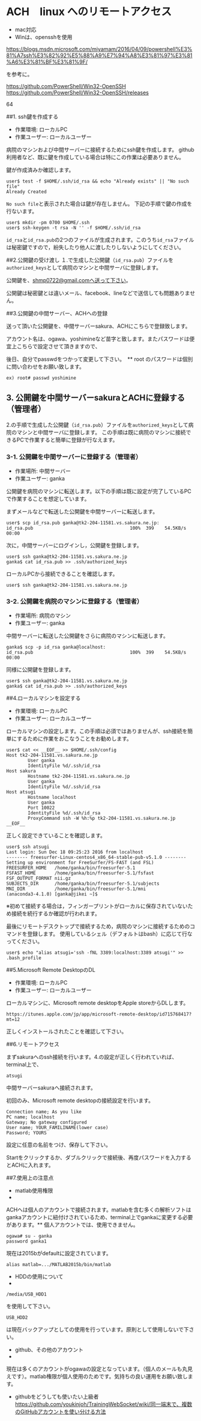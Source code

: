 ACH　linux へのリモートアクセス
===

- mac対応
- Winは、opensshを使用

https://blogs.msdn.microsoft.com/miyamam/2016/04/09/powershell%E3%81%A7ssh%E3%82%92%E5%88%A9%E7%94%A8%E3%81%97%E3%81%A6%E3%81%BF%E3%81%9F/

を参考に。

https://github.com/PowerShell/Win32-OpenSSH
https://github.com/PowerShell/Win32-OpenSSH/releases

64

##1. ssh鍵を作成する

- 作業環境: ローカルPC
- 作業ユーザー: ローカルユーザー

病院のマシンおよび中間サーバーに接続するためにssh鍵を作成します。
github利用者など、既に鍵を作成している場合は特にこの作業は必要ありません。

鍵が作成済みか確認します。

```shell
user$ test -f $HOME/.ssh/id_rsa && echo "Already exists" || "No such file"
Already Created
```

`No such file`と表示された場合は鍵が存在しません。
下記の手順で鍵の作成を行ないます。

```shell
user$ mkdir -pm 0700 $HOME/.ssh
user$ ssh-keygen -t rsa -N '' -f $HOME/.ssh/id_rsa
```

`id_rsa`と`id_rsa.pub`の2つのファイルが生成されます。このうち`id_rsa`ファイルは秘密鍵ですので，紛失したり他人に渡したりしないようにしてください。


##2.公開鍵の受け渡し
１.で生成した公開鍵（`id_rsa.pub`）ファイルを`authorized_keys`として病院のマシンと中間サーバに登録します。

公開鍵を、shmp0722@gmail.comへ送って下さい。

公開鍵は秘密鍵とは違いメール、facebook、lineなどで送信しても問題ありません。


##3.公開鍵の中間サーバー、ACHへの登録

送って頂いた公開鍵を、中間サーバーsakura、ACHにこちらで登録致します。

アカウント名は、ogawa、yoshimineなど苗字と致します。またパスワードは便宜上こちらで設定させて頂きますので、

後日、自分でpasswdをつかって変更して下さい。　** root のパスワードは個別に問い合わせをお願い致します。
```
ex) root# passwd yoshimine

```

## 3. 公開鍵を中間サーバーsakuraとACHに登録する（管理者）

2.の手順で生成した公開鍵（`id_rsa.pub`）ファイルを`authorized_keys`として病院のマシンと中間サーバに登録します。
この手順は既に病院のマシンに接続できるPCで作業すると簡単に登録が行なえます。


### 3-1. 公開鍵を中間サーバーに登録する（管理者）

- 作業場所: 中間サーバー
- 作業ユーザー: ganka

公開鍵を病院のマシンに転送します。以下の手順は既に設定が完了しているPCで作業することを想定しています。

まずメールなどで転送した公開鍵を中間サーバーに転送します。

```shell
user$ scp id_rsa.pub ganka@tk2-204-11581.vs.sakura.ne.jp:
id_rsa.pub                                    100%  399    54.5KB/s   00:00
```

次に，中間サーバーにログインし，公開鍵を登録します。

```shell
user$ ssh ganka@tk2-204-11581.vs.sakura.ne.jp
ganka$ cat id_rsa.pub >> .ssh/authorized_keys
```

ローカルPCから接続できることを確認します。

```shell
user$ ssh ganka@tk2-204-11581.vs.sakura.ne.jp
```

### 3-2. 公開鍵を病院のマシンに登録する（管理者）

- 作業場所: 病院のマシン
- 作業ユーザー: ganka

中間サーバーに転送した公開鍵をさらに病院のマシンに転送します。

```
ganka$ scp -p id_rsa ganka@localhost:
id_rsa.pub                                    100%  399    54.5KB/s   00:00
```

同様に公開鍵を登録します。

```shell
user$ ssh ganka@tk2-204-11581.vs.sakura.ne.jp
ganka$ cat id_rsa.pub >> .ssh/authorized_keys
```



##4.ローカルマシンを設定する

- 作業環境: ローカルPC
- 作業ユーザー: ローカルユーザー

ローカルマシンの設定します。この手順は必須ではありませんが、ssh接続を簡単にするために作業をおこなうことをお勧めします。

```
user$ cat << __EOF__ >> $HOME/.ssh/config
Host tk2-204-11581.vs.sakura.ne.jp
        User ganka
        IdentityFile %d/.ssh/id_rsa
Host sakura
        Hostname tk2-204-11581.vs.sakura.ne.jp
        User ganka
        IdentityFile %d/.ssh/id_rsa
Host atsugi
        Hostname localhost
        User ganka
        Port 10022
        IdentityFile %d/.ssh/id_rsa
        ProxyCommand ssh -W %h:%p tk2-204-11581.vs.sakura.ne.jp
__EOF__
```

正しく設定できていることを確認します。

```shell
user$ ssh atsugi
Last login: Sun Dec 18 09:25:23 2016 from localhost
-------- freesurfer-Linux-centos4_x86_64-stable-pub-v5.1.0 --------
Setting up environment for FreeSurfer/FS-FAST (and FSL)
FREESURFER_HOME   /home/ganka/bin/freesurfer-5.1
FSFAST_HOME       /home/ganka/bin/freesurfer-5.1/fsfast
FSF_OUTPUT_FORMAT nii.gz
SUBJECTS_DIR      /home/ganka/bin/freesurfer-5.1/subjects
MNI_DIR           /home/ganka/bin/freesurfer-5.1/mni
(anaconda3-4.1.0) [ganka@jikei ~]$
```
※初めて接続する場合は，フィンガープリントがローカルに保存されていないため接続を続行するか確認が行われます。

最後にリモートデスクトップで接続するため，病院のマシンに接続するためのコマンドを登録します。
使用しているシェル（デフォルトはbash）に応じて行なってください。

```
user$ echo "alias atsugi='ssh -fNL 3389:localhost:3389 atsugi'" >> .bash_profile
```

##5.Microsoft Remote DesktopのDL
- 作業環境: ローカルPC
- 作業ユーザー: ローカルユーザー

ローカルマシンに、Microsoft remote desktopをApple storeからDLします。

```
https://itunes.apple.com/jp/app/microsoft-remote-desktop/id715768417?mt=12
```

正しくインストールされたことを確認して下さい。


##6.リモートアクセス

まずsakuraへのssh接続を行います。4.の設定が正しく行われていれば、terminal上で、

```
atsugi
```
中間サーバーsakuraへ接続されます。

初回のみ、Microsoft remote desktopの接続設定を行います。

```
Connection name; As you like
PC name; localhost
Gateway; No gateway configured
User name; YOUR_FAMILINAME(lower case)
Password; YOURS
```

設定に任意の名前をつけ、保存して下さい。

Startをクリックするか、ダブルクリックで接続後、再度パスワードを入力するとACHに入れます。

##7.使用上の注意点　

- matlab使用権限
- 

ACHへは個人のアカウントで接続されます。matlabを含む多くの解析ソフトはgankaアカウントに紐付けされているため、terminal上でgankaに変更する必要があります。** 個人アカウントでは、使用できません。
```
ogawa# su - ganka
password ganka1
```
現在は2015bがdefaultに設定されています。

```
alias matlab=.../MATLAB2015b/bin/matlab
```

- HDDの使用について
- 

```
/media/USB_HDD1
```
を使用して下さい。

```
USB_HDD2
```
は現在バックアップとしての使用を行っています。原則として使用しないで下さい。

- github、その他のアカウント
- 

現在は多くのアカウントがogawaの設定となっています。（個人のメールも丸見えです）。matlab権限が個人使用のためです。気持ちの良い運用をお願い致します。

- githubをどうしても使いたい上級者
https://github.com/youkinjoh/TrainingWebSocket/wiki/同一端末で、複数のGitHubアカウントを使い分ける方法
